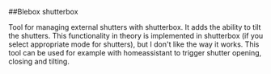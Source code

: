 ##Blebox shutterbox

Tool for managing external shutters with shutterbox. It adds the ability to tilt the shutters. This functionality in theory is implemented in shutterbox (if you select appropriate mode for shutters), but I don't like the way it works. This tool can be used for example with homeassistant to trigger shutter opening, closing and tilting.
